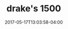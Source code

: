 ---
date: 2017-05-17T13:03:58-04:00
categories:
  - drakes
type: beer
title: drake's 1500
description: (usa) dry-hopped pale ale (120z)
price: 7
---